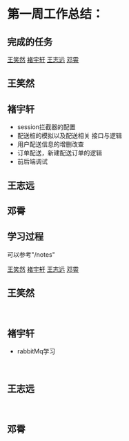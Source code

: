 # 第一周工作总结：


## 完成的任务

<span>
<a href="#wxr1" >王笑然</a>
<a href="#cyx1" >褚宇轩</a>
<a href="#wzy1" >王志远</a>
<a href="#dx1"  >邓霄</a>
</span>

<div id="wxr1" >
<h2>王笑然</h2>



</div>
<div id="cyx1" >
<h2>褚宇轩</h2>

- session拦截器的配置
- 配送桩的模拟以及配送相关 接口与逻辑
- 用户配送信息的增删改查
- 订单配送，新建配送订单的逻辑
- 前后端调试

</div>
<div id="wzy1" >
<h2>王志远</h2>

</div>
<div id="dx1" >
<h2>邓霄</h2>

</div>

## 学习过程

可以参考"/notes"

<span>
<a href="#wxr1" >王笑然</a>
<a href="#cyx1" >褚宇轩</a>
<a href="#wzy1" >王志远</a>
<a href="#dx1"  >邓霄</a>
</span>

<div id="wxr2" >
<h2>王笑然</h2>


</div>
<br />
<div id="cyx2" >
<h2>褚宇轩</h2>

- rabbitMq学习

</div>
<br />

<div id="wzy2" >
<h2>王志远</h2>

</div>
<br />
<div id="dx2" >
<h2>邓霄</h2>


</div>
